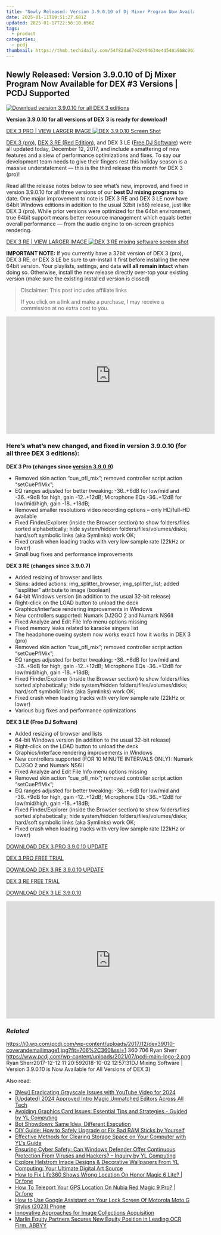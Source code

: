 ```yaml
---
title: "Newly Released: Version 3.9.0.10 of Dj Mixer Program Now Available for DEX #3 Versions | PCDJ Supported"
date: 2025-01-11T19:51:27.681Z
updated: 2025-01-17T22:56:10.656Z
tags:
  - product
categories:
  - pcdj
thumbnail: https://thmb.techidaily.com/54f82da67ed2494634e4d548a9b8c903250bdadd52e7584fcc6f20e9fac55f68.jpg
---
```


## Newly Released: Version 3.9.0.10 of Dj Mixer Program Now Available for DEX #3 Versions | PCDJ Supported

[![Download version 3.9.0.10 for all DEX 3 editions](https://i0.wp.com/pcdj.com/wp-content/uploads/2017/12/dex39010-coverandemailimage1.jpg?resize=706%2C321&ssl=1)](https://i0.wp.com/pcdj.com/wp-content/uploads/2017/12/dex39010-coverandemailimage1.jpg?fit=706%2C360&ssl=1 "Download version 3.9.0.10 for all DEX 3 editions")

**Version 3.9.0.10 for all versions of DEX 3 is ready for download!**

[DEX 3 PRO | VIEW LARGER IMAGE ![DEX 3.9.0.10 Screen Shot](https://i2.wp.com/pcdj.com/wp-content/uploads/2017/12/dex3909-screenshot-new-4deck.jpg?fit=300%2C169&ssl=1 "DEX 3.9.0.10 Screen Shot")](https://i2.wp.com/pcdj.com/wp-content/uploads/2017/12/dex3909-screenshot-new-4deck.jpg?fit=1030%2C579&ssl=1)

[DEX 3 (pro)](https://tools.techidaily.com/pcdj/products/), [DEX 3 RE (Red Edition)](https://tools.techidaily.com/pcdj/products/), and DEX 3 LE ([Free DJ Software](https://tools.techidaily.com/pcdj/products/)) were all updated today, December 12, 2017, and include a smattering of new features and a slew of performance optimizations and fixes. To say our development team needs to give their fingers rest this holiday season is a massive understatement — this is the third release this month for DEX 3 (pro)!

Read all the release notes below to see what’s new, improved, and fixed in version 3.9.0.10 for all three versions of our **best DJ mixing programs** to date. One major improvement to note is DEX 3 RE and DEX 3 LE now have 64bit Windows editions in addition to the usual 32bit (x86) release, just like DEX 3 (pro). While prior versions were optimized for the 64bit environment, true 64bit support means better resource management which equals better overall performance — from the audio engine to on-screen graphics rendering.

[DEX 3 RE | VIEW LARGER IMAGE ![DEX 3 RE mixing software screen shot](https://i1.wp.com/pcdj.com/wp-content/uploads/2017/11/dex3re-newscreenshot.jpg?fit=300%2C169&ssl=1 "DEX 3 RE mixing software screen shot")](https://i1.wp.com/pcdj.com/wp-content/uploads/2017/11/dex3re-newscreenshot.jpg?fit=1030%2C579&ssl=1)

**IMPORTANT NOTE:** If you currently have a 32bit version of DEX 3 (pro), DEX 3 RE, or DEX 3 LE be sure to un-install it first before installing the new 64bit version. Your playlists, settings, and data **will all remain intact** when doing so. Otherwise, install the new release directly over-top your existing version (make sure the existing installed version is closed)

>  Disclaimer: This post includes affiliate links
>
>  If you click on a link and make a purchase, I may receive a commission at no extra cost to you.
>

<!-- affiliate ads begin -->
<iframe width="560" height="315" src="https://www.youtube.com/embed/HtM7d4dpN1I?si=2vN_xgVGD4eYGORu" title="YouTube video player" frameborder="0" allow="accelerometer; autoplay; clipboard-write; encrypted-media; gyroscope; picture-in-picture; web-share" referrerpolicy="strict-origin-when-cross-origin" allowfullscreen></iframe>
<!-- affiliate ads end -->

### Here’s what’s new changed, and fixed in version 3.9.0.10 (for all three DEX 3 editions):

**DEX 3 Pro (changes since [version 3.9.0.9](https://tools.techidaily.com/pcdj/products/))**

* Removed skin action “cue\_pfl\_mix”; removed controller script action “setCuePflMix”;
* EQ ranges adjusted for better tweaking: -36..+6dB for low/mid and -36..+9dB for high, gain -12..+12dB; Microphone EQs -36..+12dB for low/mid/high, gain -18..+18dB;
* Removed smaller resolutions video recording options – only HD/full-HD available
* Fixed Finder/Explorer (inside the Browser section) to show folders/files sorted alphabetically; hide system/hidden folders/files/volumes/disks; hard/soft symbolic links (aka Symlinks) work OK;
* Fixed crash when loading tracks with very low sample rate (22kHz or lower)
* Small bug fixes and performance improvements

**DEX 3 RE (changes since 3.9.0.7)**

* Added resizing of browser and lists
* Skins: added actions: img\_splitter\_browser, img\_splitter\_list; added “issplitter” attribute to image (boolean)
* 64-bit Windows version (in addition to the usual 32-bit release)
* Right-click on the LOAD button to unload the deck
* Graphics/interface rendering improvements in Windows
* New controllers supported: Numark DJ2GO 2 and Numark NS6II
* Fixed Analyze and Edit File Info menu options missing
* Fixed memory leaks related to karaoke singers list
* The headphone cueing system now works exactl how it works in DEX 3 (pro)
* Removed skin action “cue\_pfl\_mix”; removed controller script action “setCuePflMix”;
* EQ ranges adjusted for better tweaking: -36..+6dB for low/mid and -36..+9dB for high, gain -12..+12dB; Microphone EQs -36..+12dB for low/mid/high, gain -18..+18dB;
* Fixed Finder/Explorer (inside the Browser section) to show folders/files sorted alphabetically; hide system/hidden folders/files/volumes/disks; hard/soft symbolic links (aka Symlinks) work OK;
* Fixed crash when loading tracks with very low sample rate (22kHz or lower)
* Various bug fixes and performance optimizations

**DEX 3 LE (Free DJ Software)**

* Added resizing of browser and lists
* 64-bit Windows version (in addition to the usual 32-bit release)
* Right-click on the LOAD button to unload the deck
* Graphics/interface rendering improvements in Windows
* New controllers supported (FOR 10 MINUTE INTERVALS ONLY): Numark DJ2GO 2 and Numark NS6II
* Fixed Analyze and Edit File Info menu options missing
* Removed skin action “cue\_pfl\_mix”; removed controller script action “setCuePflMix”;
* EQ ranges adjusted for better tweaking: -36..+6dB for low/mid and -36..+9dB for high, gain -12..+12dB; Microphone EQs -36..+12dB for low/mid/high, gain -18..+18dB;
* Fixed Finder/Explorer (inside the Browser section) to show folders/files sorted alphabetically; hide system/hidden folders/files/volumes/disks; hard/soft symbolic links (aka Symlinks) work OK;
* Fixed crash when loading tracks with very low sample rate (22kHz or lower)

[DOWNLOAD DEX 3 PRO 3.9.0.10 UPDATE](https://tools.techidaily.com/pcdj/products/)

  
[DEX 3 PRO FREE TRIAL](https://tools.techidaily.com/pcdj/products/)

[DOWNLOAD DEX 3 RE 3.9.0.10 UPDATE](https://tools.techidaily.com/pcdj/products/)

  
[DEX 3 RE FREE TRIAL](https://tools.techidaily.com/pcdj/products/)

[DOWNLOAD DEX 3 LE 3.9.0.10](https://tools.techidaily.com/pcdj/products/)

<!-- affiliate ads begin -->
<iframe width="560" height="315" src="https://www.youtube.com/embed/c1yHj02oP3w?si=mwi3FyP0p68gkBqV" title="YouTube video player" frameborder="0" allow="accelerometer; autoplay; clipboard-write; encrypted-media; gyroscope; picture-in-picture; web-share" referrerpolicy="strict-origin-when-cross-origin" allowfullscreen></iframe>
<!-- affiliate ads end -->

### _Related_

https://i0.wp.com/pcdj.com/wp-content/uploads/2017/12/dex39010-coverandemailimage1.jpg?fit=706%2C360&ssl=1 360 706 Ryan Sherr https://www.pcdj.com/wp-content/uploads/2021/07/pcdj-main-logo-2.png Ryan Sherr2017-12-12 11:20:592018-10-02 12:57:31DJ Mixing Software | Version 3.9.0.10 is Now Available for All Versions of DEX 3}

<ins class="adsbygoogle"
     style="display:block"
     data-ad-format="autorelaxed"
     data-ad-client="ca-pub-7571918770474297"
     data-ad-slot="1223367746"></ins>

<ins class="adsbygoogle"
     style="display:block"
     data-ad-client="ca-pub-7571918770474297"
     data-ad-slot="8358498916"
     data-ad-format="auto"
     data-full-width-responsive="true"></ins>

<span class="atpl-alsoreadstyle">Also read:</span>
<div><ul>
<li><a href="https://facebook-video-footage.techidaily.com/new-eradicating-grayscale-issues-with-youtube-video-for-2024/"><u>[New] Eradicating Grayscale Issues with YouTube Video for 2024</u></a></li>
<li><a href="https://article-tips.techidaily.com/updated-2024-approved-intro-magic-unmatched-editors-across-all-tech/"><u>[Updated] 2024 Approved Intro Magic Unmatched Editors Across All Tech</u></a></li>
<li><a href="https://discover-able.techidaily.com/avoiding-graphics-card-issues-essential-tips-and-strategies-guided-by-yl-computing/"><u>Avoiding Graphics Card Issues: Essential Tips and Strategies - Guided by YL Computing</u></a></li>
<li><a href="https://tech-hub.techidaily.com/bot-showdown-same-idea-different-execution/"><u>Bot Showdown: Same Idea, Different Execution</u></a></li>
<li><a href="https://discover-able.techidaily.com/diy-guide-how-to-safely-upgrade-or-fix-bad-ram-sticks-by-yourself/"><u>DIY Guide: How to Safely Upgrade or Fix Bad RAM Sticks by Yourself</u></a></li>
<li><a href="https://discover-able.techidaily.com/effective-methods-for-clearing-storage-space-on-your-computer-with-yls-guide/"><u>Effective Methods for Clearing Storage Space on Your Computer with YL's Guide</u></a></li>
<li><a href="https://discover-able.techidaily.com/ensuring-cyber-safety-can-windows-defender-offer-continuous-protection-from-viruses-and-hackers-inquiry-by-yl-computing/"><u>Ensuring Cyber Safety: Can Windows Defender Offer Continuous Protection From Viruses and Hackers? – Inquiry by YL Computing</u></a></li>
<li><a href="https://discover-able.techidaily.com/explore-helstrom-image-designs-and-decorative-wallpapers-from-yl-computing-your-ultimate-digital-art-source/"><u>Explore Helstrom Image Designs & Decorative Wallpapers From YL Computing: Your Ultimate Digital Art Source</u></a></li>
<li><a href="https://fake-location.techidaily.com/how-to-fix-life360-shows-wrong-location-on-honor-magic-6-lite-drfone-by-drfone-virtual-android/"><u>How to Fix Life360 Shows Wrong Location On Honor Magic 6 Lite? | Dr.fone</u></a></li>
<li><a href="https://change-location.techidaily.com/how-to-teleport-your-gps-location-on-nubia-red-magic-9-pro-drfone-by-drfone-virtual-android/"><u>How To Teleport Your GPS Location On Nubia Red Magic 9 Pro? | Dr.fone</u></a></li>
<li><a href="https://android-unlock.techidaily.com/how-to-use-google-assistant-on-your-lock-screen-of-motorola-moto-g-stylus-2023-phone-by-drfone-android/"><u>How to Use Google Assistant on Your Lock Screen Of Motorola Moto G Stylus (2023) Phone</u></a></li>
<li><a href="https://extra-resources.techidaily.com/innovative-approaches-for-image-collections-acquisition/"><u>Innovative Approaches for Image Collections Acquisition</u></a></li>
<li><a href="https://discover-advanced.techidaily.com/marlin-equity-partners-secures-new-equity-position-in-leading-ocr-firm-abbyy/"><u>Marlin Equity Partners Secures New Equity Position in Leading OCR Firm, ABBYY</u></a></li>
</ul></div>

